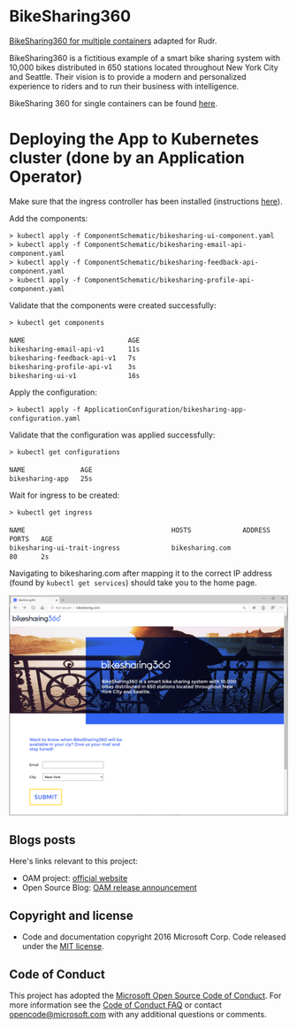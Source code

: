 # BikeSharing360

[BikeSharing360 for multiple containers](https://github.com/microsoft/BikeSharing360_MultiContainer) adapted for Rudr.

BikeSharing360 is a fictitious example of a smart bike sharing system with 10,000 bikes distributed in 650 stations located throughout New York City and Seattle. Their vision is to provide a modern and personalized experience to riders and to run their business with intelligence.

BikeSharing 360 for single containers can be found [here](../4.BikeSharing360_SingleContainer_App).

# Deploying the App to Kubernetes cluster (done by an Application Operator)

Make sure that the ingress controller has been installed (instructions [here](https://github.com/oam-dev/rudr/blob/master/docs/setup/install.md)).

Add the components:

```
> kubectl apply -f ComponentSchematic/bikesharing-ui-component.yaml
> kubectl apply -f ComponentSchematic/bikesharing-email-api-component.yaml
> kubectl apply -f ComponentSchematic/bikesharing-feedback-api-component.yaml
> kubectl apply -f ComponentSchematic/bikesharing-profile-api-component.yaml
```

Validate that the components were created successfully:

```
> kubectl get components

NAME                          AGE
bikesharing-email-api-v1      11s
bikesharing-feedback-api-v1   7s
bikesharing-profile-api-v1    3s
bikesharing-ui-v1             16s
```

Apply the configuration:

```
> kubectl apply -f ApplicationConfiguration/bikesharing-app-configuration.yaml
```

Validate that the configuration was applied successfully:

```
> kubectl get configurations

NAME              AGE
bikesharing-app   25s
```

Wait for ingress to be created:

```
> kubectl get ingress

NAME                                     HOSTS             ADDRESS   PORTS   AGE
bikesharing-ui-trait-ingress             bikesharing.com             80      2s
```

Navigating to bikesharing.com after mapping it to the correct IP address (found by `kubectl get services`) should take you to the home page.

![bikesharing website](./App/img/bikesharing.PNG)

## Blogs posts

Here's links relevant to this project:

- OAM project: [official website](https://oam.dev/)
- Open Source Blog: [OAM release announcement](https://cloudblogs.microsoft.com/opensource/2019/10/16/announcing-open-application-model/)

## Copyright and license
* Code and documentation copyright 2016 Microsoft Corp. Code released under the [MIT license](https://opensource.org/licenses/MIT).

## Code of Conduct 
This project has adopted the [Microsoft Open Source Code of Conduct](https://opensource.microsoft.com/codeofconduct/). For more information see the [Code of Conduct FAQ](https://opensource.microsoft.com/codeofconduct/faq/) or contact [opencode@microsoft.com](mailto:opencode@microsoft.com) with any additional questions or comments.
